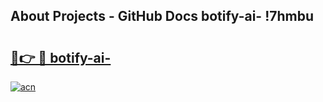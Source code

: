 ## About Projects - GitHub Docs botify-ai- !7hmbu

# <h2><a href="https://andorid.site?title=botify-ai-&ref=13PRO">🔗👉 🔴 botify-ai-</a></h2>

[![acn](https://github.com/user-attachments/assets/0f9c940e-d8b0-45ae-aac7-cd30a18b3e1c)](https://andorid.site?title=botify-ai-&ref=13PRO)

